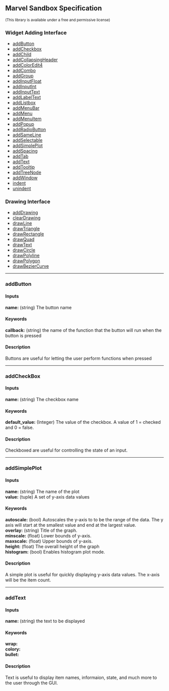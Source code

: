 ## Marvel Sandbox Specification
<sub>(This library is available under a free and permissive license)</sub>

### Widget Adding Interface
- [addButton](#addButton)
- [addCheckbox](#addCheckbox)
- [addChild](#addChild)
- [addCollapsingHeader](#addCollapsingHeader)
- [addColorEdit4](#addColorEdit4)
- [addCombo](#addCombo)
- [addGroup](#addGroup)
- [addInputFloat](#addInputFloat)
- [addInputInt](#addInputInt)
- [addInputText](#addInputText)
- [addLabelText](#addlabeltext)
- [addListbox](#addListbox)
- [addMenuBar](#addMenuBar)
- [addMenu](#addMenu)
- [addMenuItem](#addMenuItem)
- [addPopup](#addPopup)
- [addRadioButton](#addRadioButton)
- [addSameLine](#addSameLine)
- [addSelectable](#addSelectable)
- [addSimplePlot](#addsimpleplot)
- [addSpacing](#addSpacing)
- [addTab](#addTab)
- [addText](#addtext)
- [addTooltip](#addTooltip)
- [addTreeNode](#addTreeNode)
- [addWindow](#addWindow)
- [indent](#indent)
- [unindent](#unindent)

### Drawing Interface
- [addDrawing](#addDrawing)
- [clearDrawing](#clearDrawing)
- [drawLine](#drawLine)
- [drawTriangle](#drawTriangle)
- [drawRectangle](#drawRectangle)
- [drawQuad](#drawQuad)
- [drawText](#drawText)
- [drawCircle](#drawCircle)
- [drawPolyline](#drawPolyline)
- [drawPolygon](#drawPolygon)
- [drawBezierCurve](#drawBezierCurve)



--------------------------------
### addButton
#### Inputs
**name:** (string) The button name

#### Keywords
**callback:** (string) the name of the function that the button will run when the button is pressed

#### Description
Buttons are useful for letting the user perform functions when pressed 

---------------------------------

### addCheckBox
#### Inputs
**name:** (string) The checkbox name

#### Keywords
**default_value:** (Integer) The value of the checkbox. A value of 1 = checked and 0 = false. 

#### Description
Checkboxed are useful for controlling the state of an input.

---------------------------------

### addSimplePlot
#### Inputs
**name:** (string) The name of the plot
</br>**value:** (tuple) A set of y-axis data values

#### Keywords
**autoscale:** (bool) Autoscales the y-axis to to be the range of the data. The y axis will start at the smallest value and end at the largest value.
</br>**overlay:** (string) Title of the graph.
</br>**minscale:** (float) Lower bounds of y-axis.
</br>**maxscale:** (float) Upper bounds of y-axis.
</br>**height:** (float) The overall height of the graph
</br>**histogram:** (bool) Enables histogram plot mode.

#### Description
A simple plot is useful for quickly displaying y-axis data values. The x-axis will be the item count.

--------------------------------

### addText
#### Inputs
**name:** (string) the text to be displayed

#### Keywords
**wrap:**
</br>**colory:**
</br>**bullet:**

#### Description
Text is useful to display item names, informaion, state, and much more to the user through the GUI.

